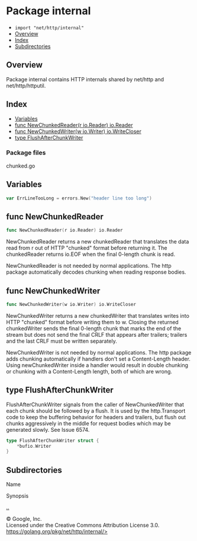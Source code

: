 Package internal
================

-   `import "net/http/internal"`
-   [Overview](#pkg-overview)
-   [Index](#pkg-index)
-   [Subdirectories](#pkg-subdirectories)

Overview 
--------

Package internal contains HTTP internals shared by net/http and
net/http/httputil.

Index 
-----

-   [Variables](#pkg-variables)
-   [func NewChunkedReader(r io.Reader) io.Reader](#NewChunkedReader)
-   [func NewChunkedWriter(w io.Writer)
    io.WriteCloser](#NewChunkedWriter)
-   [type FlushAfterChunkWriter](#FlushAfterChunkWriter)

### Package files

chunked.go

Variables 
---------

```go
var ErrLineTooLong = errors.New("header line too long")
```

func NewChunkedReader 
---------------------

```go
func NewChunkedReader(r io.Reader) io.Reader
```

NewChunkedReader returns a new chunkedReader that translates the data
read from r out of HTTP \"chunked\" format before returning it. The
chunkedReader returns io.EOF when the final 0-length chunk is read.

NewChunkedReader is not needed by normal applications. The http package
automatically decodes chunking when reading response bodies.

func NewChunkedWriter 
---------------------

```go
func NewChunkedWriter(w io.Writer) io.WriteCloser
```

NewChunkedWriter returns a new chunkedWriter that translates writes into
HTTP \"chunked\" format before writing them to w. Closing the returned
chunkedWriter sends the final 0-length chunk that marks the end of the
stream but does not send the final CRLF that appears after trailers;
trailers and the last CRLF must be written separately.

NewChunkedWriter is not needed by normal applications. The http package
adds chunking automatically if handlers don\'t set a Content-Length
header. Using newChunkedWriter inside a handler would result in double
chunking or chunking with a Content-Length length, both of which are
wrong.

type FlushAfterChunkWriter 
--------------------------

FlushAfterChunkWriter signals from the caller of NewChunkedWriter that
each chunk should be followed by a flush. It is used by the
http.Transport code to keep the buffering behavior for headers and
trailers, but flush out chunks aggressively in the middle for request
bodies which may be generated slowly. See Issue 6574.

```go
type FlushAfterChunkWriter struct {
    *bufio.Writer
}
```

Subdirectories 
--------------

 
Name


Synopsis

[..](../index)

 
© Google, Inc.\
Licensed under the Creative Commons Attribution License 3.0.\
https://golang.org/pkg/net/http/internal/>

